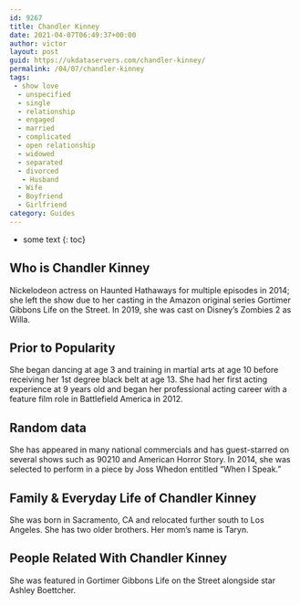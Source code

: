 ```yaml
---
id: 9267
title: Chandler Kinney
date: 2021-04-07T06:49:37+00:00
author: victor
layout: post
guid: https://ukdataservers.com/chandler-kinney/
permalink: /04/07/chandler-kinney
tags:
 - show love
  - unspecified
  - single
  - relationship
  - engaged
  - married
  - complicated
  - open relationship
  - widowed
  - separated
  - divorced
   - Husband
  - Wife
  - Boyfriend
  - Girlfriend
category: Guides
---
```


* some text
{: toc}


## Who is Chandler Kinney



Nickelodeon actress on Haunted Hathaways for multiple episodes in 2014; she left the show due to her casting in the Amazon original series Gortimer Gibbons Life on the Street. In 2019, she was cast on Disney&#8217;s Zombies 2 as Willa. 

                
                
                
## Prior to Popularity



She began dancing at age 3 and training in martial arts at age 10 before receiving her 1st degree black belt at age 13. She had her first acting experience at 9 years old and began her professional acting career with a feature film role in Battlefield America in 2012. 

                
                
                
## Random data



She has appeared in many national commercials and has guest-starred on several shows such as 90210 and American Horror Story. In 2014, she was selected to perform in a piece by Joss Whedon entitled &#8220;When I Speak.&#8221;

                
                
                
## Family & Everyday Life of Chandler Kinney



She was born in Sacramento, CA and relocated further south to Los Angeles. She has two older brothers. Her mom&#8217;s name is Taryn.

                
                
                
## People Related With Chandler Kinney



She was featured in Gortimer Gibbons Life on the Street alongside star Ashley Boettcher.

                
              
            
          
          
          
